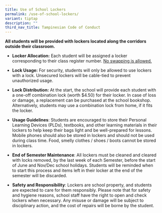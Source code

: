 ```yaml
---
title: Use of School Lockers
permalink: /use-of-school-lockers/
variant: tiptap
description: ""
third_nav_title: Tampinesian Code of Conduct
---
```

<p><strong>All students will be provided with lockers located along the corridors outside their classroom. </strong>
</p>
<ul data-tight="true" class="tight">
<li>
<p><strong>Locker Allocation:</strong> Each student will be assigned a locker
corresponding to their class register number. <u>No swapping is allowed. </u>
</p>
<p></p>
</li>
<li>
<p><strong>Lock Usage:</strong> For security, students will only be allowed
to use lockers with a lock. Unsecured lockers will be cable-tied to prevent
unauthorized usage.</p>
<p></p>
</li>
<li>
<p><strong>Lock Distribution:</strong> At the start, the school will provide
each student with a one-off combination lock (worth $4.50) for their locker.
In case of loss or damage, a replacement can be purchased at the school
bookshop. Alternatively, students may use a combination lock from home,
if it fits the locker.</p>
<p></p>
</li>
<li>
<p><strong>Usage Guidelines</strong>: Students are encouraged to store their
Personal Learning Devices (PLDs), textbooks, and other learning materials
in their lockers to help keep their bags light and be well-prepared for
lessons. Mobile phones should also be stored in lockers and should not
be used during class time. Food, smelly clothes / shoes / boots cannot
be stored in lockers.</p>
<p></p>
</li>
<li>
<p><strong>End of Semester Maintenance</strong>: All lockers must be cleaned
and cleared with locks removed, by the last week of each Semester, before
the start of June and Nov/Dec school holidays. Students will be reminded
when to start this process and items left in their locker at the end of
the semester will be discarded.</p>
<p></p>
</li>
<li>
<p><strong>Safety and Responsibility</strong>: Lockers are school property,
and students are expected to care for them responsibly. Please note that
for safety and hygiene reasons, school staff have the right to open and
check lockers when necessary. Any misuse or damage will be subject to disciplinary
action, and the cost of repairs will be borne by the student.</p>
</li>
</ul>
<p></p>
<p></p>
<p></p>
<p></p>
<p></p>
<p></p>
<p></p>
<p></p>
<p></p>
<p></p>
<p></p>
<p></p>
<p></p>